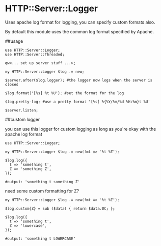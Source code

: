 # HTTP::Server::Logger

Uses apache log format for logging, you can specify custom formats also.

By default this module uses the common log format specified by Apache.

##usage

```perl6
use HTTP::Server::Logger;
use HTTP::Server::Threaded;

qw<... set up server stuff ...>;

my HTTP::Server::Logger $log .= new;

$server.after($log.logger); #the logger now logs when the server is closed

$log.format('[%s] %t %U'); #set the format for the log

$log.pretty-log; #use a pretty format '[%s] %{%Y/%m/%d %H:%m}t %U'

$server.listen;
```

##custom logger

you can use this logger for custom logging as long as you're okay with the apache log format

```perl6
use HTTP::Server::Logger;

my HTTP::Server::Logger $log .= new(fmt => '%t %Z');

$log.log({
  t => 'something t',
  Z => 'something Z',
});

#output: 'something t something Z'
```

need some custom formatting for Z?

```perl6
my HTTP::Server::Logger $log .= new(fmt => '%t %Z');

$log.custom{Z} = sub ($data) { return $data.UC; };

$log.log({
  t => 'something t',
  Z => 'lowercase',
});

#output: 'something t LOWERCASE'
```
